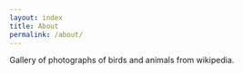 ```yaml
---
layout: index
title: About
permalink: /about/
---
```


Gallery of photographs of birds and animals from wikipedia.

